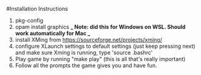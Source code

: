 #Installation Instructions

1. pkg-config
2. opam install graphics
   **_ Note: did this for Windows on WSL. Should work automatically for Mac _**
3. install XMing from https://sourceforge.net/projects/xming/
4. configure XLaunch settings to default settings (just keep pressing next)
   and make sure Xming is running, type 'source .bashrc'
5. Play game by running "make play" (this is all that's really important)
6. Follow all the prompts the game gives you and have fun.
